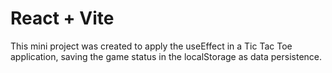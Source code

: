 # React + Vite

This mini project was created to apply the useEffect in a Tic Tac Toe application, saving the game status in the localStorage as data persistence.
